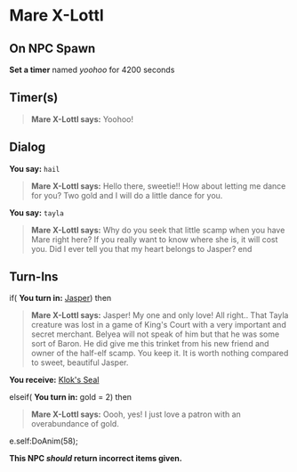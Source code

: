 # Mare X-Lottl
## On NPC Spawn

**Set a timer** named *yoohoo* for 4200 seconds
## Timer(s)

>**Mare X-Lottl says:** Yoohoo!
## Dialog

**You say:** `hail`



>**Mare X-Lottl says:** Hello there, sweetie!!  How about letting me dance for you?  Two gold and I will do a little dance for you.

**You say:** `tayla`



>**Mare X-Lottl says:** Why do you seek that little scamp when you have Mare right here? If you really want to know where she is, it will cost you. Did I ever tell you that my heart belongs to Jasper?
end

## Turn-Ins





if( **You turn in:** [Jasper](/item/10020)) then 


>**Mare X-Lottl says:** Jasper! My one and only love! All right.. That Tayla creature was lost in a game of King's Court with a very important and secret merchant. Belyea will not speak of him but that he was some sort of Baron. He did give me this trinket from his new friend and owner of the half-elf scamp. You keep it. It is worth nothing compared to sweet, beautiful Jasper.


 **You receive:**  [Klok's Seal](/item/1096) 

elseif( **You turn in:** gold = 2) then 


>**Mare X-Lottl says:** Oooh, yes! I just love a patron with an overabundance of gold.


e.self:DoAnim(58); 

**This NPC *should* return incorrect items given.**

